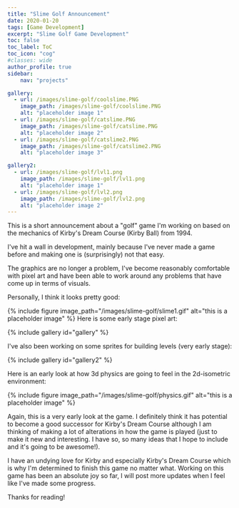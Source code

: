 ```yaml
---
title: "Slime Golf Announcement"
date: 2020-01-20
tags: [Game Development]
excerpt: "Slime Golf Game Development"
toc: false
toc_label: ToC
toc_icon: "cog"
#classes: wide
author_profile: true
sidebar:
    nav: "projects"

gallery:
  - url: /images/slime-golf/coolslime.PNG
    image_path: /images/slime-golf/coolslime.PNG
    alt: "placeholder image 1"
  - url: /images/slime-golf/catslime.PNG
    image_path: /images/slime-golf/catslime.PNG
    alt: "placeholder image 2"
  - url: /images/slime-golf/catslime2.PNG
    image_path: /images/slime-golf/catslime2.PNG
    alt: "placeholder image 3"

gallery2:
  - url: /images/slime-golf/lvl1.png
    image_path: /images/slime-golf/lvl1.png
    alt: "placeholder image 1"
  - url: /images/slime-golf/lvl2.png
    image_path: /images/slime-golf/lvl2.png
    alt: "placeholder image 2"
---
```



This is a short announcement about a "golf" game I'm working on based on the mechanics of Kirby's Dream Course (Kirby Ball) from 1994.

I've hit a wall in development, mainly because I've never made a game before and making one is (surprisingly) not that easy.

The graphics are no longer a problem, I've become reasonably comfortable with pixel art and have been able to work around any problems that have come up in terms of visuals.

Personally, I think it looks pretty good:

{% include figure image_path="/images/slime-golf/slime1.gif" alt="this is a placeholder image" %}
Here is some early stage pixel art:

{% include gallery id="gallery" %}

I've also been working on some sprites for building levels (very early stage):

{% include gallery id="gallery2" %}

Here is an early look at how 3d physics are going to feel in the 2d-isometric environment:

{% include figure image_path="/images/slime-golf/physics.gif" alt="this is a placeholder image" %}

Again, this is a very early look at the game. I definitely think it has potential to become a good successor for Kirby's Dream Course although I am thinking of making a lot of alterations in how the game is played (just to make it new and interesting. I have so, so many ideas that I hope to include and it's going to be awesome!).

I have an undying love for Kirby and especially Kirby's Dream Course which is why I'm determined to finish this game no matter what. Working on this game has been an absolute joy so far, I will post more updates when I feel like I've made some progress.

Thanks for reading!